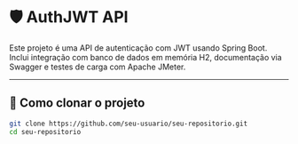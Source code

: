 # 🛡️ AuthJWT API

Este projeto é uma API de autenticação com JWT usando Spring Boot. Inclui integração com banco de dados em memória H2, documentação via Swagger e testes de carga com Apache JMeter.

---

## 🚀 Como clonar o projeto

```bash
git clone https://github.com/seu-usuario/seu-repositorio.git
cd seu-repositorio
